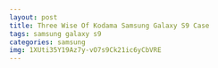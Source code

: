 ```yaml
---
layout: post
title: Three Wise Of Kodama Samsung Galaxy S9 Case
tags: samsung galaxy s9
categories: samsung
img: 1XUti35Y19Az7y-vO7s9Ck21ic6yCbVRE
---
```

